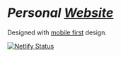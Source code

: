 # _Personal [Website](https://mcinotti.netlify.app)_ 

Designed with [mobile first](https://xd.adobe.com/ideas/process/ui-design/what-is-mobile-first-design/) design.

[![Netlify Status](https://api.netlify.com/api/v1/badges/0e142e16-d740-4ee3-bc3f-e1f00d28d1e9/deploy-status)](https://mcinotti.netlify.app)
